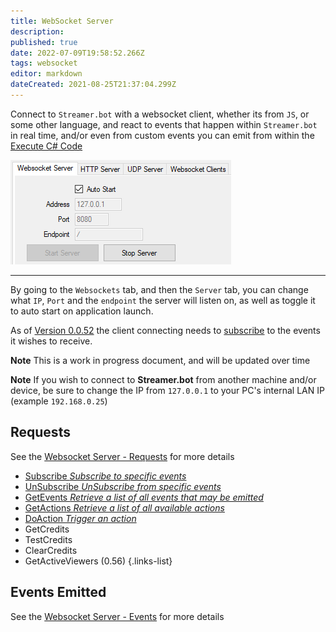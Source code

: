 ```yaml
---
title: WebSocket Server
description: 
published: true
date: 2022-07-09T19:58:52.266Z
tags: websocket
editor: markdown
dateCreated: 2021-08-25T21:37:04.299Z
---
```


Connect to `Streamer.bot` with a websocket client, whether its from `JS`, or some other language, and react to events that happen within `Streamer.bot` in real time, and/or even from custom events you can emit from within the [Execute C# Code](/Sub-Actions/Code/Execute-CSharp-Code)

![Websocket Server settings](/123519236-e8475600-d6a1-11eb-8b9c-ef7390e48968.png)

***
By going to the `Websockets` tab, and then the `Server` tab, you can change what `IP`, `Port` and the `endpoint` the server will listen on, as well as toggle it to auto start on application launch.

As of [Version 0.0.52](/Changelogs/Version-0052) the client connecting needs to [subscribe](/Servers-Clients/WebSocket-Server/Events) to the events it wishes to receive.

**Note** This is a work in progress document, and will be updated over time

**Note** If you wish to connect to **Streamer.bot** from another machine and/or device, be sure to change the IP from `127.0.0.1` to your PC's internal LAN IP (example `192.168.0.25`)

## Requests
See the [Websocket Server - Requests](/Servers-Clients/WebSocket-Server/Requests) for more details

* [Subscribe *Subscribe to specific events*](/Servers-Clients/WebSocket-Server/Requests#subscribe)
* [UnSubscribe *UnSubscribe from specific events*](/Servers-Clients/WebSocket-Server/Requests#unsubscribe)
* [GetEvents *Retrieve a list of all events that may be emitted*](/Servers-Clients/WebSocket-Server/Requests#getevents)
* [GetActions *Retrieve a list of all available actions*](/Servers-Clients/WebSocket-Server/Requests#getactions)
* [DoAction *Trigger an action*](/Servers-Clients/WebSocket-Server/Requests#doaction)
* GetCredits
* TestCredits
* ClearCredits
* GetActiveViewers (0.56)
{.links-list}

## Events Emitted
See the [Websocket Server - Events](/Servers-Clients/WebSocket-Server/Events) for more details

